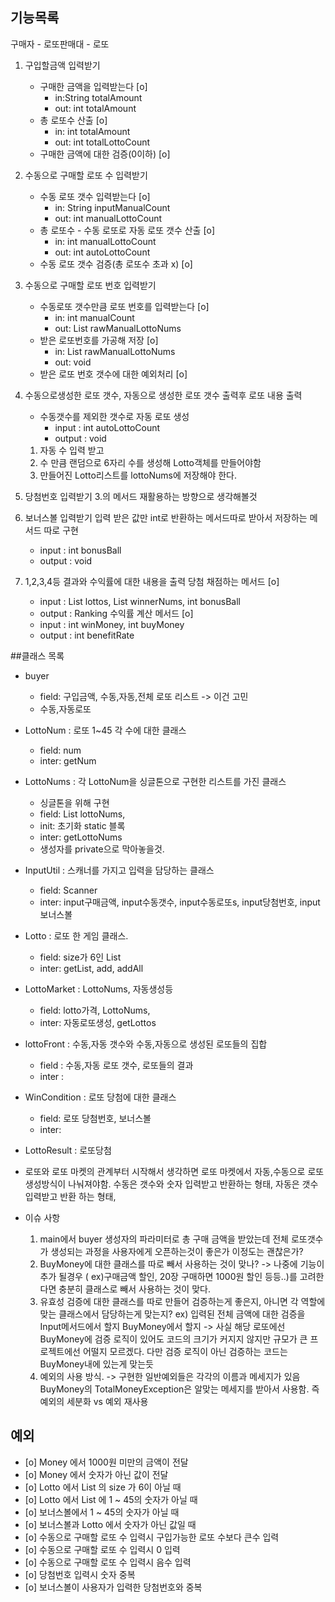## 기능목록
구매자 - 로또판매대 - 로또
1. 구입할금액 입력받기
   - 구매한 금액을 입력받는다 [o]
     - in:String totalAmount 
     - out: int totalAmount  
   - 총 로또수 산출 [o]
     - in: int totalAmount 
     - out: int totalLottoCount  
   - 구매한 금액에 대한 검증(0이하) [o]
2. 수동으로 구매할 로또 수 입력받기
   - 수동 로또 갯수 입력받는다 [o]
     - in: String inputManualCount
     - out: int manualLottoCount  
   - 총 로또수 - 수동 로또로 자동 로또 갯수 산출 [o] 
     - in: int manualLottoCount
     - out: int autoLottoCount
   - 수동 로또 갯수 검증(총 로또수 초과 x) [o] 
3. 수동으로 구매할 로또 번호 입력받기
   - 수동로또 갯수만큼 로또 번호를 입력받는다 [o]
     - in: int manualCount
     - out: List<String> rawManualLottoNums
   - 받은 로또번호를 가공해 저장 [o]
     - in: List<String> rawManualLottoNums
     - out: void
   - 받은 로또 번호 갯수에 대한 예외처리 [o]
4. 수동으로생성한 로또 갯수, 자동으로 생성한 로또 갯수 출력후 로또 내용 출력
   - 수동갯수를 제외한 갯수로 자동 로또 생성
     - input : int autoLottoCount
     - output : void
   1. 자동 수 입력 받고
   2. 수 만큼 랜덤으로 6자리 수를 생성해 Lotto객체를 만들어야함
   3. 만들어진 Lotto리스트를 lottoNums에 저장해야 한다.
  
5. 당첨번호 입력받기
   3.의 메서드 재활용하는 방향으로 생각해볼것
6. 보너스볼 입력받기
   입력 받은 값만 int로 반환하는 메서드따로
   받아서 저장하는 메서드 따로 구현
   - input : int bonusBall
   - output : void 
7. 1,2,3,4등 결과와 수익률에 대한 내용을 출력
   당첨 채점하는 메서드 [o]
   - input : List<Lotto> lottos, List<Integer> winnerNums, int bonusBall
   - output : Ranking
   수익률 계산 메서드 [o]
   - input : int winMoney, int buyMoney
   - output : int benefitRate


##클래스 목록
- buyer 
  - field: 구입금액, 수동,자동,전체 로또 리스트 -> 이건 고민
  - 수동,자동로또
- LottoNum : 로또 1~45 각 수에 대한 클래스
  - field: num
  - inter: getNum
- LottoNums : 각 LottoNum을 싱글톤으로 구현한 리스트를 가진 클래스
  - 싱글톤을 위해 구현
  - field: List lottoNums, 
  - init: 초기화 static 블록
  - inter: getLottoNums
  - 생성자를 private으로 막아놓을것.
- InputUtil : 스캐너를 가지고 입력을 담당하는 클래스
  - field: Scanner
  - inter: input구매금액, input수동갯수, input수동로또s, input당첨번호, input보너스볼
- Lotto : 로또 한 게임 클래스.
  - field: size가 6인 List<LottoNum>
  - inter: getList, add, addAll
- LottoMarket : LottoNums, 자동생성등
  - field: lotto가격, LottoNums,
  - inter: 자동로또생성, getLottos
- lottoFront : 수동,자동 갯수와 수동,자동으로 생성된 로또들의 집합
  - field : 수동,자동 로또 갯수, 로또들의 결과
  - inter :  
- WinCondition : 로또 당첨에 대한 클래스
  - field: 로또 당첨번호, 보너스볼
  - inter:   
- LottoResult : 로또당첨    

- 로또와 로또 마켓의 관계부터 시작해서 생각하면
로또 마켓에서 자동,수동으로 로또 생성방식이 나눠져야함.
수동은 갯수와 숫자 입력받고 반환하는 형태,
  자동은 갯수 입력받고 반환 하는 형태,
  
- 이슈 사항
  1) main에서 buyer 생성자의 파라미터로 총 구매 금액을 받았는데 전체 로또갯수가 생성되는
    과정을 사용자에게 오픈하는것이 좋은가 이정도는 괜찮은가?
  2) BuyMoney에 대한 클래스를 따로 빼서 사용하는 것이 맞나?
    -> 나중에 기능이 추가 될경우 ( ex)구매금액 할인, 20장 구매하면 1000원 할인 등등..)를
     고려한다면 충분히 클래스로 빼서 사용하는 것이 맞다.
  3) 유효성 검증에 대한 클래스를 따로 만들어 검증하는게 좋은지, 아니면 각 역할에 맞는 클래스에서 담당하는게 맞는지? 
     ex) 입력된 전체 금액에 대한 검증을 Input메서드에서 할지 BuyMoney에서 할지
     -> 사실 해당 로또에선 BuyMoney에 검증 로직이 있어도 코드의 크기가 커지지 않지만
     규모가 큰 프로젝트에선 어떨지 모르겠다. 다만 검증 로직이 아닌 검증하는 코드는 BuyMoney내에 있는게 맞는듯 
  4) 예외의 사용 방식. -> 구현한 일반예외들은 각각의 이름과 메세지가 있음
     BuyMoney의 TotalMoneyException은 알맞는 메세지를 받아서 사용함.
     즉 예외의 세분화 vs 예외 재사용
    

## 예외
- [o] Money 에서 1000원 미만의 금액이 전달
- [o] Money 에서 숫자가 아닌 값이 전달
- [o] Lotto 에서 List 의 size 가 6이 아닐 때
- [o] Lotto 에서 List 에 1 ~ 45의 숫자가 아닐 때
- [o] 보너스볼에서 1 ~ 45의 숫자가 아닐 때
- [o] 보너스볼과 Lotto 에서 숫자가 아닌 값일 때
- [o] 수동으로 구매할 로또 수 입력시 구입가능한 로또 수보다 큰수 입력
- [o] 수동으로 구매할 로또 수 입력시 0 입력
- [o] 수동으로 구매할 로또 수 입력시 음수 입력
- [o] 당첨번호 입력시 숫자 중복
- [o] 보너스볼이 사용자가 입력한 당첨번호와 중복

